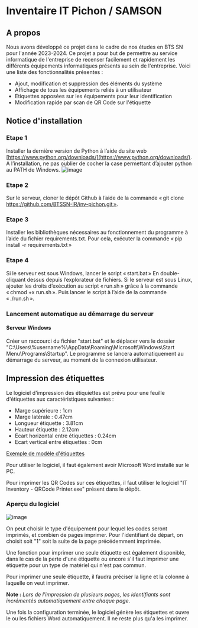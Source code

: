 # Inventaire IT Pichon / SAMSON

## A propos

Nous avons développé ce projet dans le cadre de nos études en BTS SN pour l'année 2023-2024. Ce projet a pour but de permettre au service informatique de l'entreprise de recenser facilement et rapidement les différents équipements informatiques présents au sein de l'entreprise. Voici une liste des fonctionnalités présentes :

* Ajout, modification et suppression des éléments du système
* Affichage de tous les équipements reliés à un utilisateur
* Etiquettes apposées sur les équipements pour leur identification
* Modification rapide par scan de QR Code sur l'étiquette

## Notice d'installation

### Etape 1
Installer la dernière version de Python à l’aide du site web [https://www.python.org/downloads/](https://www.python.org/downloads/). A l’installation, ne pas oublier de cocher la case permettant d’ajouter python au PATH de Windows. 
![image](https://github.com/BTSSN-IR/inv-pichon/assets/61947142/bb4b4ae5-dc5b-47cd-b8f2-521c9b1225b8)

### Etape 2 
Sur le serveur, cloner le dépôt Github à l’aide de la commande « git clone https://github.com/BTSSN-IR/inv-pichon.git ». 

### Etape 3 
Installer les bibliothèques nécessaires au fonctionnement du programme à l’aide du fichier requirements.txt. 
Pour cela, exécuter la commande « pip install -r requirements.txt »  

### Etape 4 
Si le serveur est sous Windows, lancer le script « start.bat » En double-cliquant dessus depuis l’explorateur de fichiers. 
Si le serveur est sous Linux, ajouter les droits d’exécution au script « run.sh » grâce à la commande « chmod +x run.sh ». Puis lancer le script à l’aide de la commande « ./run.sh ». 

### Lancement automatique au démarrage du serveur

#### Serveur Windows

Créer un raccourci du fichier "start.bat" et le déplacer vers le dossier "C:\Users\\%username%\AppData\Roaming\Microsoft\Windows\Start Menu\Programs\Startup". Le programme se lancera automatiquement au démarrage du serveur, au moment de la connexion utilisateur.

## Impression des étiquettes

Le logiciel d'impression des étiquiettes est prévu pour une feuille d'étiquettes aux caractéristiques suivantes :
- Marge supérieure : 1cm
- Marge latérale : 0.47cm
- Longueur étiquette : 3.81cm
- Hauteur étiquette : 2.12cm
- Ecart horizontal entre étiquettes : 0.24cm
- Ecart vertical entre étiquettes : 0cm

[Exemple de modèle d'étiquettes](https://www.avery.fr/produit/etiquette-mini-l7651-100)

Pour utiliser le logiciel, il faut également avoir Microsoft Word installé sur le PC.

Pour imprimer les QR Codes sur ces étiquettes, il faut utiliser le logiciel "IT Inventory - QRCode Printer.exe" présent dans le dépôt.

### Aperçu du logiciel

![image](https://github.com/BTSSN-IR/inv-pichon/assets/61947142/fa803c46-c00c-4bab-91d0-03bb2067009f)

On peut choisir le type d'équipement pour lequel les codes seront imprimés, et combien de pages imprimer. Pour l'identifiant de départ, on choisit soit "1" soit la suite de la page précédemment imprimée.

Une fonction pour imprimer une seule étiquette est également disponible, dans le cas de la perte d'une étiquette ou encore s'il faut imprimer une étiquette pour un type de matériel qui n'est pas commun.

Pour imprimer une seule étiquette, il faudra préciser la ligne et la colonne à laquelle on veut imprimer.

__Note :__ *Lors de l'impression de plusieurs pages, les identifiants sont incrémentés automatiquement entre chaque page.*

Une fois la configuration terminée, le logiciel génère les étiquettes et ouvre le ou les fichiers Word automatiquement. Il ne reste plus qu'a les imprimer.
